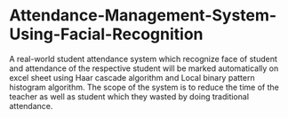 # Attendance-Management-System-Using-Facial-Recognition

A real-world student attendance system which recognize face of student and attendance of the respective student will be marked automatically on excel sheet using Haar cascade algorithm and Local binary pattern histogram algorithm. The scope of the system is to reduce the time of the teacher as well as student which they wasted by doing traditional attendance. 
